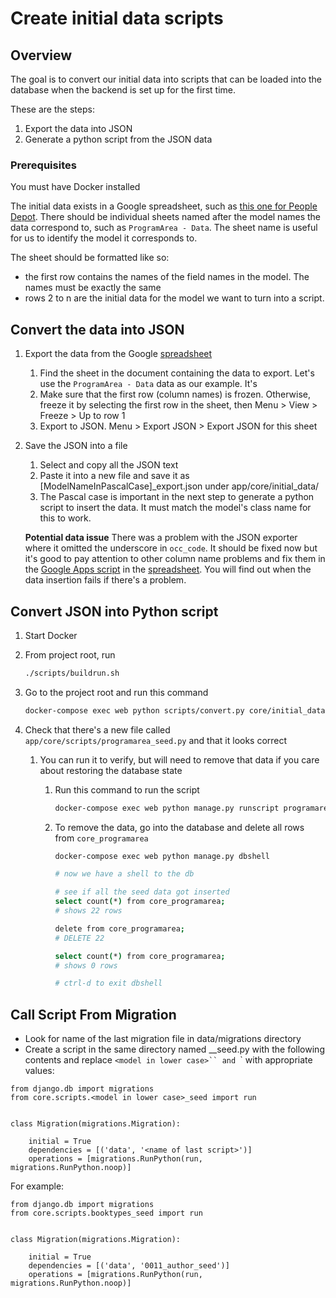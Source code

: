 # Create initial data scripts

## Overview

The goal is to convert our initial data into scripts that can be loaded into the database when the backend is set up for the first time.

These are the steps:

   1. Export the data into JSON
   1. Generate a python script from the JSON data

### Prerequisites

You must have Docker installed

The initial data exists in a Google spreadsheet, such as [this one for People Depot][pd-data-spreadsheet]. There should be individual sheets named after the model names the data correspond to, such as `ProgramArea - Data`. The sheet name is useful for us to identify the model it corresponds to.

The sheet should be formatted like so:

- the first row contains the names of the field names in the model. The names must be exactly the same
- rows 2 to n are the initial data for the model we want to turn into a script.

## Convert the data into JSON

   1. Export the data from the Google [spreadsheet][pd-data-spreadsheet]
      1. Find the sheet in the document containing the data to export. Let's use the `ProgramArea - Data` data as our example. It's
      1. Make sure that the first row (column names) is frozen. Otherwise, freeze it by selecting the first row in the sheet, then Menu > View > Freeze > Up to row 1
      1. Export to JSON. Menu > Export JSON > Export JSON for this sheet
   1. Save the JSON into a file
      1. Select and copy all the JSON text
      1. Paste it into a new file and save it as [ModelNameInPascalCase]_export.json under app/core/initial_data/
      1. The Pascal case is important in the next step to generate a python script to insert the data. It must match the model's class name for this to work.

      **Potential data issue**
      There was a problem with the JSON exporter where it omitted the underscore in `occ_code`. It should be fixed now but it's good to pay attention to other column name problems and fix them in the [Google Apps script][apps-script] in the [spreadsheet][pd-data-spreadsheet]. You will find out when the data insertion fails if there's a problem.
## Convert JSON into Python script

   1. Start Docker
   1. From project root, run

      ```bash
      ./scripts/buildrun.sh
      ```


   1. Go to the project root and run this command

      ```bash
      docker-compose exec web python scripts/convert.py core/initial_data/ProgramArea_export.json
      ```

   1. Check that there's a new file called `app/core/scripts/programarea_seed.py` and that it looks correct
      1. You can run it to verify, but will need to remove that data if you care about restoring the database state
         1. Run this command to run the script

            ```bash
            docker-compose exec web python manage.py runscript programarea_seed
            ```

         1. To remove the data, go into the database and delete all rows from `core_programarea`

            ```bash
            docker-compose exec web python manage.py dbshell

            # now we have a shell to the db

            # see if all the seed data got inserted
            select count(*) from core_programarea;
            # shows 22 rows

            delete from core_programarea;
            # DELETE 22

            select count(*) from core_programarea;
            # shows 0 rows

            # ctrl-d to exit dbshell
            ```

[pd-data-spreadsheet]: https://docs.google.com/spreadsheets/d/1x_zZ8JLS2hO-zG0jUocOJmX16jh-DF5dccrd_OEGNZ0/
[apps-script]: https://thenewstack.io/how-to-convert-google-spreadsheet-to-json-formatted-text/#:~:text=To%20do%20this,%20click%20Extensions,save%20your%20work%20so%20far.

## Call Script From Migration
- Look for name of the last migration file in data/migrations directory
- Create a script in the same directory named <number>_<model in lowercase>_seed.py with the following contents and
replace `<model in lower case>`` and `<name of last script>` with appropriate values:
```
from django.db import migrations
from core.scripts.<model in lower case>_seed import run


class Migration(migrations.Migration):

    initial = True
    dependencies = [('data', '<name of last script>')]
    operations = [migrations.RunPython(run, migrations.RunPython.noop)]
```

For example:
```
from django.db import migrations
from core.scripts.booktypes_seed import run


class Migration(migrations.Migration):

    initial = True
    dependencies = [('data', '0011_author_seed')]
    operations = [migrations.RunPython(run, migrations.RunPython.noop)]

```
